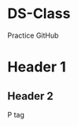 # DS-Class
Practice GitHub
<html>
	<head>
		<title>GitHub Practice</title>
	</head>
	<body>
		<h1>Header 1
			<h2>Header 2 </h2>
		</h1>
		<p>P tag</p>	
	</body>
</html>
